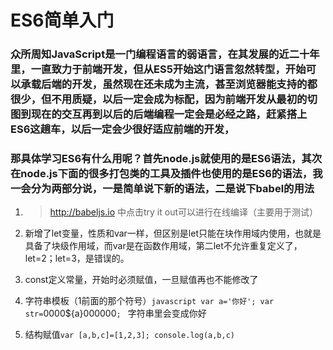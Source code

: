 # ES6简单入门

### 众所周知JavaScript是一门编程语言的弱语言，在其发展的近二十年里，一直致力于前端开发，但从ES5开始这门语言忽然转型，开始可以承载后端的开发，虽然现在还未成为主流，甚至浏览器能支持的都很少，但不用质疑，以后一定会成为标配，因为前端开发从最初的切图到现在的交互再到以后的后端编程一定会是必经之路，赶紧搭上ES6这趟车，以后一定会少很好适应前端的开发，

### 那具体学习ES6有什么用呢？首先node.js就使用的是ES6语法，其次在node.js下面的很多打包类的工具及插件也使用的是ES6的语法，我一会分为两部分说，一是简单说下新的语法，二是说下babel的用法

1. >http://babeljs.io 中点击try it out可以进行在线编译（主要用于测试）

2. 新增了let变量，性质和var一样，但区别是let只能在块作用域内使用，也就是具备了块级作用域，而var是在函数作用域，第二let不允许重复定义了，let=2；let=3，是错误的。

3. const定义常量，开始时必须赋值，一旦赋值再也不能修改了

4. 字符串模板（1前面的那个符号）`javascript
  var a='你好';
  var str=`0000${a}000000`;
` 字符串里会变成你好

5. 结构赋值`
	var [a,b,c]=[1,2,3];
	console.log(a,b,c)
	`